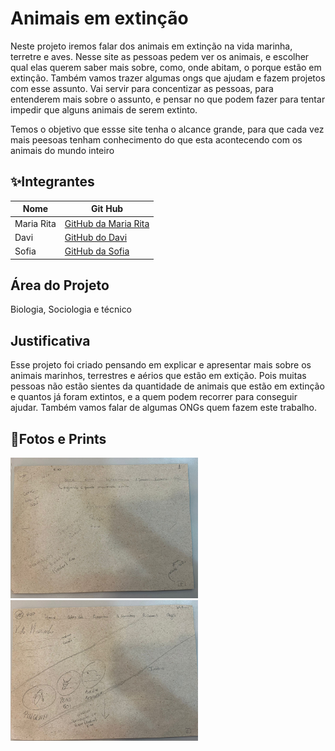 # Animais em extinção 
Neste projeto iremos falar dos animais em extinção na vida marinha, terretre e aves. Nesse site as pessoas pedem ver os animais, e escolher qual elas querem saber mais sobre, como, onde abitam, o porque estão em extinção. Também vamos trazer algumas ongs que ajudam e fazem projetos com esse assunto. Vai servir para concentizar as pessoas, para entenderem mais sobre o assunto, e pensar no que podem fazer para tentar impedir que alguns animais de serem extinto.

Temos o objetivo que essse site tenha o alcance grande, para que cada vez mais peesoas tenham conhecimento do que esta acontecendo com os animais do mundo inteiro 

## ✨Integrantes
|Nome|Git Hub|
|----|-------|
|Maria Rita| [GitHub da Maria Rita](https://pages.github.com/Mariarita14)|
|Davi|[GitHub do Davi](https://pages.github.com/qrz6969)|
|Sofia|[GitHub da Sofia](https://pages.github.com/myosotisfiffi)|

## Área do Projeto
Biologia, Sociologia e técnico

## Justificativa
Esse projeto foi criado pensando em explicar e apresentar mais sobre os animais marinhos, terrestres e aérios que estão em extição. Pois muitas pessoas não estão sientes da quantidade de animais que estão em extinção e quantos já foram extintos, e a quem podem recorrer para conseguir ajudar. Também vamos falar de algumas ONGs quem fazem este trabalho.

## 📸Fotos e Prints
<img src="https://github.com/Mariarita14/Feira-readme/blob/main/WhatsApp%20Image%202024-10-24%20at%2008.12.38.jpeg?raw=true" width="300px" hight="300px">
<img src="WhatsApp Image 2024-10-24 at 08.12.40 (1).jpeg" width="300px" hight="300px">
<img src="" width="300px" higth="300px">

